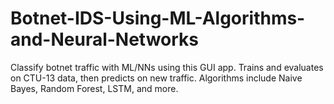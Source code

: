 # Botnet-IDS-Using-ML-Algorithms-and-Neural-Networks
Classify botnet traffic with ML/NNs using this GUI app. Trains and evaluates on CTU-13 data, then predicts on new traffic. Algorithms include Naive Bayes, Random Forest, LSTM, and more.
